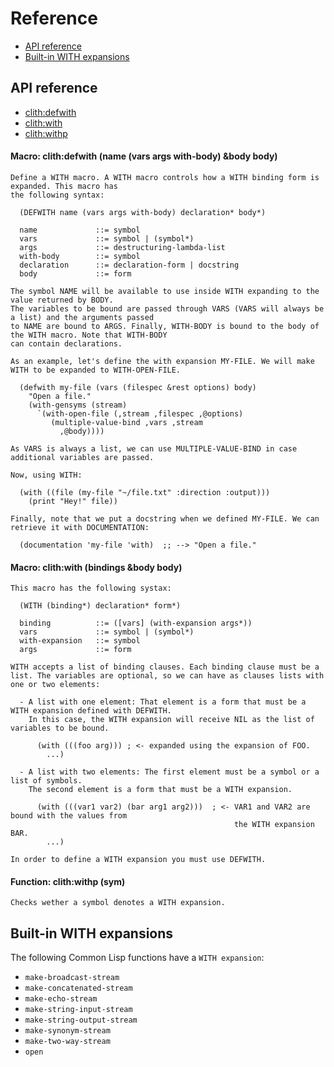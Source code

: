 <a id="TITLE:CLITH-DOCS:REFERENCE"></a>
# Reference

* [API reference](/docs/scribble/reference.md#TITLE:CLITH-DOCS:TAG60)
* [Built\-in WITH expansions](/docs/scribble/reference.md#TITLE:CLITH-DOCS:CL-SYMBOLS)



<a id="TITLE:CLITH-DOCS:TAG60"></a>
## API reference

* [clith\:defwith](/docs/scribble/reference.md#FUNCTION:CLITH-DOCS:TAG62)
* [clith\:with](/docs/scribble/reference.md#FUNCTION:CLITH-DOCS:TAG61)
* [clith\:withp](/docs/scribble/reference.md#FUNCTION:CLITH-DOCS:TAG63)


<a id="FUNCTION:CLITH:DEFWITH"></a>
<a id="FUNCTION:CLITH-DOCS:TAG62"></a>
#### Macro: clith\:defwith \(name \(vars args with\-body\) \&body body\)

`````text
Define a WITH macro. A WITH macro controls how a WITH binding form is expanded. This macro has
the following syntax:

  (DEFWITH name (vars args with-body) declaration* body*)

  name             ::= symbol
  vars             ::= symbol | (symbol*)
  args             ::= destructuring-lambda-list
  with-body        ::= symbol
  declaration      ::= declaration-form | docstring
  body             ::= form

The symbol NAME will be available to use inside WITH expanding to the value returned by BODY.
The variables to be bound are passed through VARS (VARS will always be a list) and the arguments passed
to NAME are bound to ARGS. Finally, WITH-BODY is bound to the body of the WITH macro. Note that WITH-BODY
can contain declarations.

As an example, let's define the with expansion MY-FILE. We will make WITH to be expanded to WITH-OPEN-FILE.

  (defwith my-file (vars (filespec &rest options) body)
    "Open a file."
    (with-gensyms (stream)
      `(with-open-file (,stream ,filespec ,@options)
         (multiple-value-bind ,vars ,stream
           ,@body))))

As VARS is always a list, we can use MULTIPLE-VALUE-BIND in case additional variables are passed.

Now, using WITH:

  (with ((file (my-file "~/file.txt" :direction :output)))
    (print "Hey!" file))

Finally, note that we put a docstring when we defined MY-FILE. We can retrieve it with DOCUMENTATION:

  (documentation 'my-file 'with)  ;; --> "Open a file."
`````

<a id="FUNCTION:CLITH:WITH"></a>
<a id="FUNCTION:CLITH-DOCS:TAG61"></a>
#### Macro: clith\:with \(bindings \&body body\)

`````text
This macro has the following systax:

  (WITH (binding*) declaration* form*)

  binding          ::= ([vars] (with-expansion args*))
  vars             ::= symbol | (symbol*)
  with-expansion   ::= symbol
  args             ::= form

WITH accepts a list of binding clauses. Each binding clause must be a list. The variables are optional, so we can have as clauses lists with one or two elements:

  - A list with one element: That element is a form that must be a WITH expansion defined with DEFWITH.
    In this case, the WITH expansion will receive NIL as the list of variables to be bound.
      
      (with (((foo arg))) ; <- expanded using the expansion of FOO.
        ...)

  - A list with two elements: The first element must be a symbol or a list of symbols.
    The second element is a form that must be a WITH expansion.

      (with (((var1 var2) (bar arg1 arg2)))  ; <- VAR1 and VAR2 are bound with the values from
                                                  the WITH expansion BAR.
        ...)

In order to define a WITH expansion you must use DEFWITH.
`````

<a id="FUNCTION:CLITH:WITHP"></a>
<a id="FUNCTION:CLITH-DOCS:TAG63"></a>
#### Function: clith\:withp \(sym\)

`````text
Checks wether a symbol denotes a WITH expansion.
`````


<a id="TITLE:CLITH-DOCS:CL-SYMBOLS"></a>
## Built\-in WITH expansions

The following Common Lisp functions have a ```WITH expansion```\:

* ```make-broadcast-stream```
* ```make-concatenated-stream```
* ```make-echo-stream```
* ```make-string-input-stream```
* ```make-string-output-stream```
* ```make-synonym-stream```
* ```make-two-way-stream```
* ```open```
